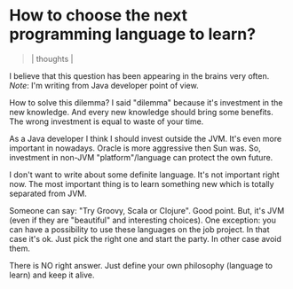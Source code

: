 # How to choose the next programming language to learn?
> | thoughts |

I believe that this question has been appearing in the brains very often.
*Note*: I'm writing from Java developer point of view.

 How to solve this dilemma? I said "dilemma" because it's investment in the new knowledge. And every new knowledge should bring some benefits. The wrong investment is equal to waste of your time.

 As a Java developer I think I should invest outside the JVM. It's even more important in nowadays. Oracle is more aggressive then Sun was. So, investment in non-JVM "platform"/language can protect the own future.

 I don't want to write about some definite language. It's not important right now. The most important thing is to learn something new which is totally separated from JVM.

 Someone can say: "Try Groovy, Scala or Clojure". Good point. But, it's JVM (even if they are "beautiful" and interesting choices). One exception: you can have a possibility to use these languages on the job project. In that case it's ok. Just pick the right one and start the party. In other case avoid them.

 There is NO right answer. Just define your own philosophy (language to learn) and keep it alive.
